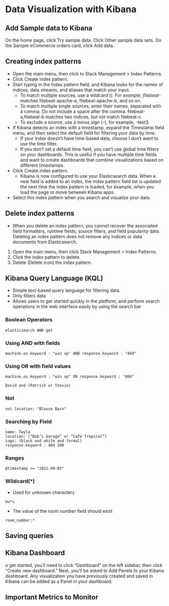 # Data Visualization with Kibana

## Add Sample data to Kibana
On the home page, click Try sample data.
Click Other sample data sets.
On the Sample eCommerce orders card, click Add data.


## Creating index patterns
 - Open the main menu, then click to Stack Management > Index Patterns.
 - Click Create index pattern.
 - Start typing in the Index pattern field, and Kibana looks for the names of indices, data streams, and aliases that match your input.
    - To match multiple sources, use a wildcard (*). For example, filebeat-* matches filebeat-apache-a, filebeat-apache-b, and so on.
    - To match multiple single sources, enter their names, separated with a comma. Do not include a space after the comma. filebeat-a,filebeat-b matches two indices, but not match filebeat-c.
    - To exclude a source, use a minus sign (-), for example, -test3.
 - If Kibana detects an index with a timestamp, expand the Timestamp field menu, and then select the default field for filtering your data by time.
    - If your index doesn’t have time-based data, choose I don’t want to use the time filter.
    - If you don’t set a default time field, you can’t use global time filters on your dashboards. This is useful if you have multiple time fields and want to create dashboards that combine visualizations based on different timestamps.
 - Click Create index pattern.
    - Kibana is now configured to use your Elasticsearch data. When a new field is added to an index, the index pattern field list is updated the next time the index pattern is loaded, for example, when you load the page or move between Kibana apps.
 - Select this index pattern when you search and visualize your data.


## Delete index patterns
 - When you delete an index pattern, you cannot recover the associated field formatters, runtime fields, source filters, and field popularity data. Deleting an index pattern does not remove any indices or data documents from Elasticsearch.

 1. Open the main menu, then click Stack Management > Index Patterns.
 1. Click the index pattern to delete.
 1. Delete (Delete icon) the index pattern.


## Kibana Query Language (KQL)
- Simple text-based query language for filtering data.
- Only filters data
- Allows users to get started quickly in the platform, and perform search operations in the web interface easily by using the search bar

### Boolean Operators
```
elasticsearch AND get
```

### Using AND with fields
```
machine.os.keyword : "win xp" AND response.keyword : "404"
```

### Using OR with field values
```
machine.os.keyword : "win xp" OR response.keyword : "404"
```

```
David and (Patrick or Stevie)
```

### Not
```
not location: "Blouse Barn"
```

### Searching by Field
```
name: Twyla
location: (“Bob’s Garage” or “Café Tropical”)
tags: (black and white and formal)
response.keyword : 404 200
```

### Ranges
```
@timestamp <= "2021-09-02"
```

### Wildcard(*)
- Used for unknown characters
```
mu*s
```

- The value of the room number field should exist
```
room_number:*
```



## Saving queries


## Kibana Dashboard
o get started, you’ll need to click “Dashboard” on the left sidebar, then click “Create new dashboard.” Next, you’ll be asked to Add Panels to your Kibana dashboard.
Any visualization you have previously created and saved in Kibana can be added as a Panel in your dashboard.


## Important Metrics to Monitor


